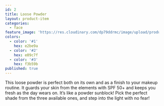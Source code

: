 ```yaml
---
id: 2
title: Loose Powder
layout: product-item
categories:
  - face
feature_image: 'https://res.cloudinary.com/dp79ddrmc/image/upload/products/loosePowder.jpg'
colors:
  - color: '#1'
    hex: e2be9a
  - color: '#2'
    hex: e09c7f
  - color: '#3'
    hex: f3b59b
published: true
---
```

This loose powder is perfect both on its own and as a finish to your makeup routine. It guards your skin from the elements with SPF 50+ and keeps you fresh as the day wears on. It’s like a powder sunblock! Pick the perfect shade from the three available ones, and step into the light with no fear!
